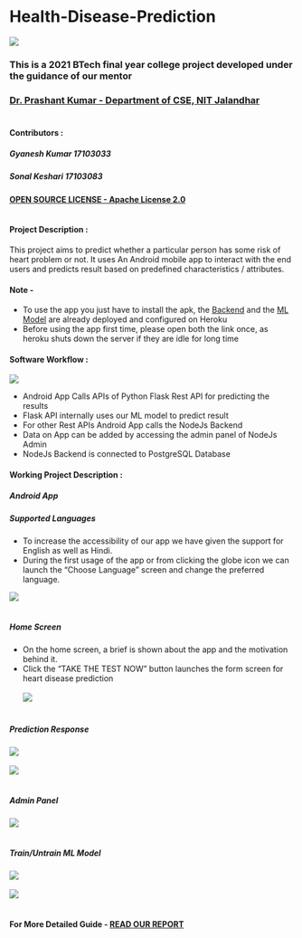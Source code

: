 # Health-Disease-Prediction
![](https://upload.wikimedia.org/wikipedia/en/thumb/9/96/Logo_of_NIT_Jalandhar.png/220px-Logo_of_NIT_Jalandhar.png)

### This is a 2021 BTech final year college project developed under the guidance of our mentor 
### [Dr. Prashant Kumar - Department of CSE, NIT Jalandhar](https://www.nitj.ac.in/index.php/nitj_cinfo/Faculty/201 "Dr. Prashant Kumar")<br></br>

#### Contributors : 
##### Gyanesh Kumar 17103033
##### Sonal Keshari 17103083

#### [OPEN SOURCE LICENSE - Apache License 2.0](./LICENSE)<br></br>


#### Project Description :

This project aims to predict whether a particular person has some risk of heart problem or not.
It uses An Android mobile app to interact with the end users and predicts result based on predefined characteristics / attributes.

#### Note - 
- To use the app you just have to install the apk, the [Backend](https://hdp-backend.herokuapp.com/admin) and the [ML Model](https://hdp-ml-predictor.herokuapp.com/train) are already deployed and configured on Heroku
- Before using the app first time, please open both the link once, as heroku shuts down the server if they are idle for long time

#### Software Workflow :
![](https://github.com/jeeke/Heart-Disease-Prediction/blob/main/images/workflow.jpg)

- Android App Calls APIs of Python Flask Rest API for
predicting the results
- Flask API internally uses our ML model to predict result
- For other Rest APIs Android App calls the NodeJs Backend
- Data on App can be added by accessing the admin panel of
NodeJs Admin
- NodeJs Backend is connected to PostgreSQL Database

#### Working Project Description : 

##### Android App
##### Supported Languages
- To increase the accessibility of our app we have given the support for
English as well as Hindi.
- During the first usage of the app or from clicking the globe icon we can
launch the “Choose Language” screen and change the preferred language.

![](https://github.com/jeeke/Heart-Disease-Prediction/blob/main/screenshots/app_1.png)<br></br>

##### Home Screen
- On the home screen, a brief is shown about the app and the motivation
behind it.
- Click the “TAKE THE TEST NOW” button launches the form screen for
heart disease prediction<br></br>
![](https://github.com/jeeke/Heart-Disease-Prediction/blob/main/screenshots/app_2_en.png)<br></br>

##### Prediction Response
![](https://github.com/jeeke/Heart-Disease-Prediction/blob/main/screenshots/app_10.png)<br></br>
![](https://github.com/jeeke/Heart-Disease-Prediction/blob/main/screenshots/app_11.png)<br></br>

##### Admin Panel
![](https://github.com/jeeke/Heart-Disease-Prediction/blob/main/screenshots/Screenshot%20from%202021-05-18%2015-54-29.png)<br></br>

##### Train/Untrain ML Model
![](https://github.com/jeeke/Heart-Disease-Prediction/blob/main/screenshots/Screenshot%20from%202021-05-18%2015-53-06.png)<br></br>
![](https://github.com/jeeke/Heart-Disease-Prediction/blob/main/screenshots/Screenshot%20from%202021-05-18%2015-53-23.png)<br></br>


#### For More Detailed Guide - [READ OUR REPORT](./HDP_REPORT.pdf)<br></br>


